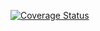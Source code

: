[![Coverage Status](https://coveralls.io/repos/github/Kiril207/lab05/badge.svg?branch=main)](https://coveralls.io/github/Kiril207/lab05?branch=main)